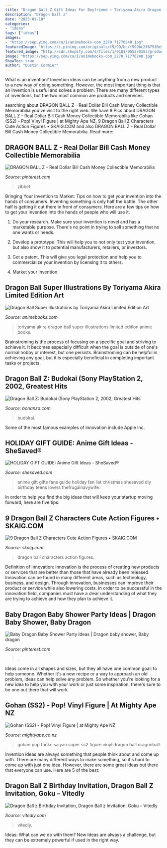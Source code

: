 ```yaml
---
title: "Dragon Ball Z Gift Ideas For Boyfriend ~ Toriyama Akira Dragon Ball Super Illustrations Limited Edition Anime Books"
description: "Dragon ball z"
date: "2023-01-10"
categories:
- "ideas"
tags: ["ideas"]
images:
- "https://sep.yimg.com/ca/I/animebooks-com_2270_71776240.jpg"
featuredImage: "https://i.pinimg.com/originals/f5/99/bc/f599bc2f67930e301c6c3178b0625d25.jpg"
featured_image: "http://cdn.shopify.com/s/files/1/0101/0552/0183/products/Dragon-Ball-z-Invitation_grande.png?v=1581388595"
image: "https://sep.yimg.com/ca/I/animebooks-com_2270_71776240.jpg"
ShowToc: true
author: "Dustin Cormier"
---
```



What is an invention?
Invention ideas can be anything from a new product to a new way of doing something. However, the most important thing is that an invention is useful and solves a problem. There are many different types of inventions, but the two most common are products and services.

	

		
searching about DRAGON BALL Z - Real Dollar Bill Cash Money Collectible Memorabilia you've visit to the right web. We have 8 Pics about DRAGON BALL Z - Real Dollar Bill Cash Money Collectible Memorabilia like Gohan (SS2) - Pop! Vinyl Figure | at Mighty Ape NZ, 9 Dragon Ball Z Characters Cute Action Figures • SKAIG.COM and also DRAGON BALL Z - Real Dollar Bill Cash Money Collectible Memorabilia. Read more:
		
    
## DRAGON BALL Z - Real Dollar Bill Cash Money Collectible Memorabilia

<img loading=lazy src="https://i.pinimg.com/474x/06/d5/ca/06d5caaa3cb059c94d03f79894eb8f92.jpg" onerror="this.onerror=null;this.src='https://tse2.mm.bing.net/th?id=OIP.wOtYyQntmIOzjLHCnSIrXwAAAA&amp;pid=15.1';" alt="DRAGON BALL Z - Real Dollar Bill Cash Money Collectible Memorabilia">

_Source: pinterest.com_

>zibbet. 

	

Bringing Your Invention to Market: Tips on how to get your invention into the hands of consumers.
Inventing something is only half the battle. The other half is getting it out there in front of consumers. Here are a few tips on how to get your invention into the hands of people who will use it.
1. Do your research. Make sure your invention is novel and has a marketable purpose. There's no point in trying to sell something that no one wants or needs.

2. Develop a prototype. This will help you to not only test your invention, but also show it to potential manufacturers, retailers, or investors.

3. Get a patent. This will give you legal protection and help you to commercialize your invention by licensing it to others.

4. Market your invention.

    
## Dragon Ball Super Illustrations By Toriyama Akira Limited Edition Art

<img loading=lazy src="https://sep.yimg.com/ca/I/animebooks-com_2270_71776240.jpg" onerror="this.onerror=null;this.src='https://tse3.mm.bing.net/th?id=OIP.FdKHkPe8lZuGisfSUyUGjQHaIO&amp;pid=15.1';" alt="Dragon Ball Super Illustrations by Toriyama Akira Limited Edition Art">

_Source: animebooks.com_

>toriyama akira dragon ball super illustrations limited edition anime books. 

	

Brainstroming is the process of focusing on a specific goal and striving to achieve it. It becomes especially difficult when the goal is outside of one's normal hobby or interest, but one persists. Brainstroming can be helpful in achieving any goal, but it is especially beneficial in completing important tasks or projects.

    
## Dragon Ball Z: Budokai (Sony PlayStation 2, 2002, Greatest Hits

<img loading=lazy src="https://images.bonanzastatic.com/afu/images/80b4/b737/59b8_7815509105/__57.jpg" onerror="this.onerror=null;this.src='https://tse2.mm.bing.net/th?id=OIP.L0px5pYDTe1Pwv-dJxk87AAAAA&amp;pid=15.1';" alt="Dragon Ball Z: Budokai (Sony PlayStation 2, 2002, Greatest Hits">

_Source: bonanza.com_

>budokai. 

	

Some of the most famous examples of innovation include Apple Inc.

    
## HOLIDAY GIFT GUIDE: Anime Gift Ideas - SheSaved®

<img loading=lazy src="http://www.shesaved.com/wp-content/uploads/2017/12/Anime-Gift-Guide-SHE-SAVED.jpg" onerror="this.onerror=null;this.src='https://tse4.mm.bing.net/th?id=OIP.JJRqSTOsb27RDIeLXdU0RAHaKd&amp;pid=15.1';" alt="HOLIDAY GIFT GUIDE: Anime Gift Ideas - SheSaved®">

_Source: shesaved.com_

>anime gift gifts fans guide holiday fan list christmas shesaved diy birthday teens lovers thefrugalnavywife. 

	

In order to help you find the big ideas that will keep your startup moving forward, here are five tips: 

    
## 9 Dragon Ball Z Characters Cute Action Figures • SKAIG.COM

<img loading=lazy src="http://skaig.com/wp-content/uploads/2018/11/amine-dragon-ball-z-characters-cute-action-figures.jpg" onerror="this.onerror=null;this.src='https://tse2.mm.bing.net/th?id=OIP.lh_w3WLnG8DNhMbkb_YWegHaE0&amp;pid=15.1';" alt="9 Dragon Ball Z Characters Cute Action Figures • SKAIG.COM">

_Source: skaig.com_

>dragon ball characters action figures. 

	

Definition of Innovation:
Innovation is the process of creating new products or services that are better than those that have already been released. Innovation can be found in many different areas, such as technology, business, and design. Through innovation, businesses can improve their product or service while also lowering costs. In order to be successful in the innovation field, companies must have a clear understanding of what they are trying to achieve and how they plan to achieve it.

    
## Baby Dragon Baby Shower Party Ideas | Dragon Baby Shower, Baby Dragon

<img loading=lazy src="https://i.pinimg.com/originals/f5/99/bc/f599bc2f67930e301c6c3178b0625d25.jpg" onerror="this.onerror=null;this.src='https://tse1.mm.bing.net/th?id=OIP.H16RAqYmYYsBi5dfABKlNQHaJ4&amp;pid=15.1';" alt="Baby Dragon Baby Shower Party Ideas | Dragon baby shower, Baby dragon">

_Source: pinterest.com_

>. 

	

Ideas come in all shapes and sizes, but they all have one common goal: to help someone. Whether it's a new recipe or a way to approach an old problem, ideas can help solve any problem. So whether you're looking for a new idea to help you with your work or just some inspiration, there's sure to be one out there that will work.

    
## Gohan (SS2) - Pop! Vinyl Figure | At Mighty Ape NZ

<img loading=lazy src="https://d3fa68hw0m2vcc.cloudfront.net/959/205049306.jpeg" onerror="this.onerror=null;this.src='https://tse4.mm.bing.net/th?id=OIP.Bv2f2jdEum4ppSYc1_-PlAHaKn&amp;pid=15.1';" alt="Gohan (SS2) - Pop! Vinyl Figure | at Mighty Ape NZ">

_Source: mightyape.co.nz_

>gohan pop funko saiyan super ss2 figure vinyl dragon ball dragonball. 

	

Invention ideas are always something that people think about and come up with. There are many different ways to make something, so it's hard to come up with just one idea. However, there are some great ideas out there that everyone can use. Here are 5 of the best: 

    
## Dragon Ball Z Birthday Invitation, Dragon Ball Z Invitation, Goku – Vitedly

<img loading=lazy src="http://cdn.shopify.com/s/files/1/0101/0552/0183/products/Dragon-Ball-z-Invitation_grande.png?v=1581388595" onerror="this.onerror=null;this.src='https://tse1.mm.bing.net/th?id=OIP.ZrfPcKQaCmb6_fBJLRL8AQHaHa&amp;pid=15.1';" alt="Dragon Ball z Birthday Invitation, Dragon Ball z Invitation, Goku – Vitedly">

_Source: vitedly.com_

>vitedly. 

	

Ideas: What can we do with them?
New Ideas are always a challenge, but they can be extremely powerful if used in the right way.

